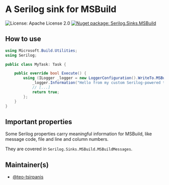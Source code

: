 # A Serilog sink for MSBuild

![License: Apache License 2.0](https://img.shields.io/github/license/teo-tsirpanis/serilog-sinks-msbuild.svg)
[![Nuget package: Serilog.Sinks.MSBuild](https://img.shields.io/nuget/v/Serilog.Sinks.MSBuild.svg)](https://www.nuget.org/packages/Serilog.Sinks.MSBuild/)

## How to use

``` csharp
using Microsoft.Build.Utilities;
using Serilog;

public class MyTask: Task {

    public override bool Execute() {
        using (ILogger _logger = new LoggerConfiguration().WriteTo.MSBuild(this).CreateLogger()) {
            _logger.Information("Hello from my custom Serilog-powered task");
            // [...]
            return true;
        };
    }
}
```

## Important properties

Some Serilog properties carry meaningful information for MSBuild, like message code, file and line and column numbers.

They are covered in `Serilog.Sinks.MSBuild.MSBuildMessages`.

## Maintainer(s)

- [@teo-tsirpanis](https://github.com/teo-tsirpanis)
